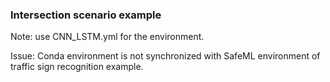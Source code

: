 ### Intersection scenario example

Note: use CNN_LSTM.yml for the environment.

Issue: Conda environment is not synchronized with SafeML environment of traffic sign recognition example. 
